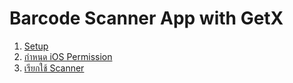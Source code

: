 
# Barcode Scanner App with GetX

1. [Setup](1-setup-project.md)
2. [กำหนด iOS Permission](2-ios-permission.md)
3. [เรียกใช้ Scanner](3-call-scanner.md)